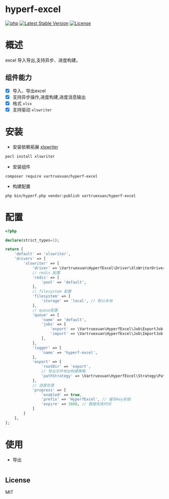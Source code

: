 # hyperf-excel

[![php](https://img.shields.io/badge/php-%3E=8.2-brightgreen.svg?maxAge=2592000)](https://github.com/php/php-src)
[![Latest Stable Version](https://img.shields.io/packagist/v/vartruexuan/hyperf-excel)](https://packagist.org/packages/vartruexuan/hyperf-excel)
[![License](https://img.shields.io/packagist/l/vartruexuan/hyperf-excel)](https://github.com/vartruexuan/hyperf-excel)

# 概述
excel 导入导出,支持异步、进度构建。

## 组件能力

- [x] 导入、导出excel
- [x] 支持异步操作,进度构建,进度消息输出
- [x] 格式 `xlsx`
- [x] 支持驱动 `xlswriter`

# 安装
- 安装依赖拓展 [xlswriter](https://xlswriter-docs.viest.me/zh-cn/an-zhuang)
```bash
pecl install xlswriter
```
- 安装组件
```shell
composer require vartruexuan/hyperf-excel
```
- 构建配置
```shell
php bin/hyperf.php vendor:publish vartruexuan/hyperf-excel
```

# 配置
```php
<?php

declare(strict_types=1);

return [
    'default' => 'xlswriter',
    'drivers' => [
        'xlswriter' => [
            'driver' => \Vartruexuan\HyperfExcel\Driver\XlsWriterDriver::class,
            // redis 配置
            'redis' => [
                'pool' => 'default',
            ],
            // filesystem 配置
            'filesystem' => [
                'storage' => 'local', // 默认本地
            ],
            // queue配置
            'queue' => [
                'name' => 'default',
                'jobs' => [
                    'export' => \Vartruexuan\HyperfExcel\Job\ExportJob::class,
                    'import' => \Vartruexuan\HyperfExcel\Job\ImportJob::class,
                ],
            ],
            'logger' => [
                'name' => 'hyperf-excel',
            ],
            'export' => [
                'rootDir' => 'export',
                // 导出文件地址构建策略
                'pathStrategy' => \Vartruexuan\HyperfExcel\Strategy\Path\DateTimeStrategy::class,
            ],
            // 进度处理
            'progress' => [
                'enabled' => true,
                'prefix' => 'HyperfExcel', // 缓存key前缀
                'expire' => 3600, // 数据失效时间
            ]
        ]
    ],
];
```
# 使用
- 导出
```php


```


## License

MIT
